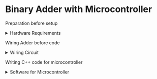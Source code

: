 <title>Adder CSUSM CS231</title>
<h1>Binary Adder with Microcontroller</h1>

Preparation before setup
<details>
<summary>Hardware Requirements</summary>

```
    - full-size breadboard
    - 5 LEDs(color of your choice)
    - 8 buttons
    - Microcontroller(this project uses an ESP-32S NodeMCU)
    - A computer with VSCode with PlatformIO extension to push C++ code to ESP or Arduino
        - Can also use Arduino IDE
```
</details>

Wiring Adder before code
<details>
    <summary>Wiring Circuit</summary>

</details>

Writing C++ code for microcontroller
<details>
    <summary>Software for Microcontroller</summary>
    
</details>
